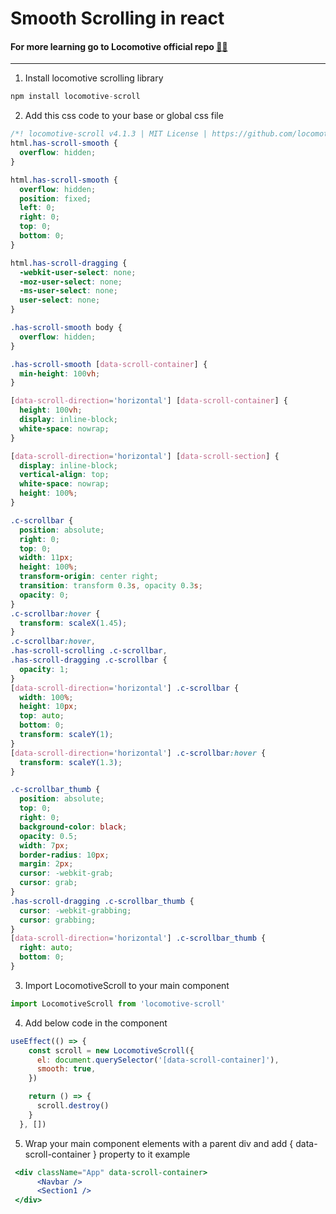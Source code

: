 # Smooth Scrolling in react

#### For more learning go to Locomotive official repo [🔗🚀](https://github.com/locomotivemtl/locomotive-scroll)
--- 
1. Install locomotive scrolling library
```js
npm install locomotive-scroll
```

2. Add this css code to your base or global css file
```css
/*! locomotive-scroll v4.1.3 | MIT License | https://github.com/locomotivemtl/locomotive-scroll */
html.has-scroll-smooth {
  overflow: hidden;
}

html.has-scroll-smooth {
  overflow: hidden;
  position: fixed;
  left: 0;
  right: 0;
  top: 0;
  bottom: 0;
}

html.has-scroll-dragging {
  -webkit-user-select: none;
  -moz-user-select: none;
  -ms-user-select: none;
  user-select: none;
}

.has-scroll-smooth body {
  overflow: hidden;
}

.has-scroll-smooth [data-scroll-container] {
  min-height: 100vh;
}

[data-scroll-direction='horizontal'] [data-scroll-container] {
  height: 100vh;
  display: inline-block;
  white-space: nowrap;
}

[data-scroll-direction='horizontal'] [data-scroll-section] {
  display: inline-block;
  vertical-align: top;
  white-space: nowrap;
  height: 100%;
}

.c-scrollbar {
  position: absolute;
  right: 0;
  top: 0;
  width: 11px;
  height: 100%;
  transform-origin: center right;
  transition: transform 0.3s, opacity 0.3s;
  opacity: 0;
}
.c-scrollbar:hover {
  transform: scaleX(1.45);
}
.c-scrollbar:hover,
.has-scroll-scrolling .c-scrollbar,
.has-scroll-dragging .c-scrollbar {
  opacity: 1;
}
[data-scroll-direction='horizontal'] .c-scrollbar {
  width: 100%;
  height: 10px;
  top: auto;
  bottom: 0;
  transform: scaleY(1);
}
[data-scroll-direction='horizontal'] .c-scrollbar:hover {
  transform: scaleY(1.3);
}

.c-scrollbar_thumb {
  position: absolute;
  top: 0;
  right: 0;
  background-color: black;
  opacity: 0.5;
  width: 7px;
  border-radius: 10px;
  margin: 2px;
  cursor: -webkit-grab;
  cursor: grab;
}
.has-scroll-dragging .c-scrollbar_thumb {
  cursor: -webkit-grabbing;
  cursor: grabbing;
}
[data-scroll-direction='horizontal'] .c-scrollbar_thumb {
  right: auto;
  bottom: 0;
}
```
3. Import LocomotiveScroll to your main component
```js
import LocomotiveScroll from 'locomotive-scroll'
```

4. Add below code in the component
```js
useEffect(() => {
    const scroll = new LocomotiveScroll({
      el: document.querySelector('[data-scroll-container]'),
      smooth: true,
    })

    return () => {
      scroll.destroy()
    }
  }, [])
  ```
  
  5. Wrap your main component elements with a parent div and add  {    data-scroll-container    }  property to it example

```jsx
 <div className="App" data-scroll-container>
      <Navbar />
      <Section1 />
 </div>
 ```
